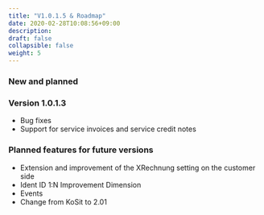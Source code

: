 ```yaml
---
title: "V1.0.1.5 & Roadmap"
date: 2020-02-28T10:08:56+09:00
description: 
draft: false
collapsible: false
weight: 5
---
```


### New and planned

### Version 1.0.1.3
- Bug fixes
- Support for service invoices and service credit notes

### Planned features for future versions
- Extension and improvement of the XRechnung setting on the customer side
- Ident ID 1:N Improvement Dimension
- Events
- Change from KoSit to 2.01
